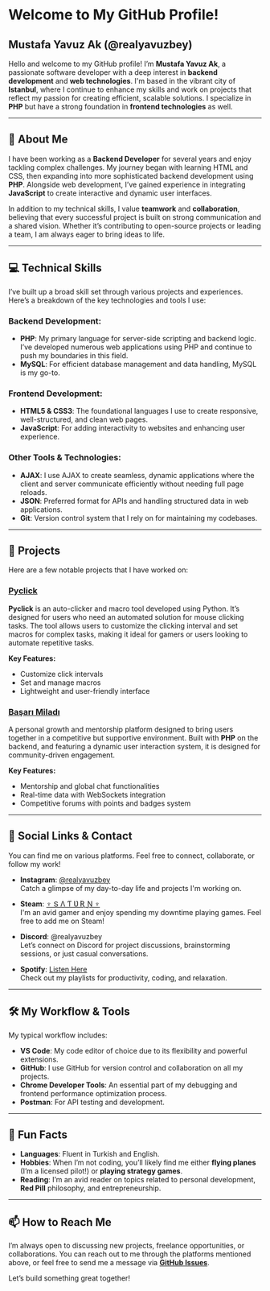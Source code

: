 # Welcome to My GitHub Profile!

## Mustafa Yavuz Ak (@realyavuzbey)

Hello and welcome to my GitHub profile! I’m **Mustafa Yavuz Ak**, a passionate software developer with a deep interest in **backend development** and **web technologies**. I'm based in the vibrant city of **Istanbul**, where I continue to enhance my skills and work on projects that reflect my passion for creating efficient, scalable solutions. I specialize in **PHP** but have a strong foundation in **frontend technologies** as well.

---

## 🚀 About Me

I have been working as a **Backend Developer** for several years and enjoy tackling complex challenges. My journey began with learning HTML and CSS, then expanding into more sophisticated backend development using **PHP**. Alongside web development, I’ve gained experience in integrating **JavaScript** to create interactive and dynamic user interfaces.

In addition to my technical skills, I value **teamwork** and **collaboration**, believing that every successful project is built on strong communication and a shared vision. Whether it’s contributing to open-source projects or leading a team, I am always eager to bring ideas to life.

---

## 💻 Technical Skills

I’ve built up a broad skill set through various projects and experiences. Here’s a breakdown of the key technologies and tools I use:

### **Backend Development:**
- **PHP**: My primary language for server-side scripting and backend logic. I’ve developed numerous web applications using PHP and continue to push my boundaries in this field.
- **MySQL**: For efficient database management and data handling, MySQL is my go-to.
  
### **Frontend Development:**
- **HTML5 & CSS3**: The foundational languages I use to create responsive, well-structured, and clean web pages.
- **JavaScript**: For adding interactivity to websites and enhancing user experience.

### **Other Tools & Technologies:**
- **AJAX**: I use AJAX to create seamless, dynamic applications where the client and server communicate efficiently without needing full page reloads.
- **JSON**: Preferred format for APIs and handling structured data in web applications.
- **Git**: Version control system that I rely on for maintaining my codebases.
  
---

## 📂 Projects

Here are a few notable projects that I have worked on:

### [Pyclick](https://github.com/realyavuzbeyad/auto-clicker-macro)
**Pyclick** is an auto-clicker and macro tool developed using Python. It’s designed for users who need an automated solution for mouse clicking tasks. The tool allows users to customize the clicking interval and set macros for complex tasks, making it ideal for gamers or users looking to automate repetitive tasks.

**Key Features:**
- Customize click intervals
- Set and manage macros
- Lightweight and user-friendly interface

### [Başarı Miladı](https://github.com/realyavuzbey/basari-miladi)
A personal growth and mentorship platform designed to bring users together in a competitive but supportive environment. Built with **PHP** on the backend, and featuring a dynamic user interaction system, it is designed for community-driven engagement.

**Key Features:**
- Mentorship and global chat functionalities
- Real-time data with WebSockets integration
- Competitive forums with points and badges system
  
---

## 🔗 Social Links & Contact

You can find me on various platforms. Feel free to connect, collaborate, or follow my work!

- **Instagram**: [@realyavuzbey](https://www.instagram.com/realyavuzbey)  
  Catch a glimpse of my day-to-day life and projects I'm working on.
  
- **Steam**: [♆ Տ Λ Ƭ Ʋ Ʀ Ɲ ♆](https://steamcommunity.com/id/saturntheking)  
  I'm an avid gamer and enjoy spending my downtime playing games. Feel free to add me on Steam!

- **Discord**: @realyavuzbey  
  Let’s connect on Discord for project discussions, brainstorming sessions, or just casual conversations.

- **Spotify**: [Listen Here](https://open.spotify.com/)  
  Check out my playlists for productivity, coding, and relaxation.

---

## 🛠 My Workflow & Tools

My typical workflow includes:

- **VS Code**: My code editor of choice due to its flexibility and powerful extensions.
- **GitHub**: I use GitHub for version control and collaboration on all my projects.
- **Chrome Developer Tools**: An essential part of my debugging and frontend performance optimization process.
- **Postman**: For API testing and development.

---

## 🌟 Fun Facts

- **Languages**: Fluent in Turkish and English.
- **Hobbies**: When I’m not coding, you’ll likely find me either **flying planes** (I’m a licensed pilot!) or **playing strategy games**.
- **Reading**: I’m an avid reader on topics related to personal development, **Red Pill** philosophy, and entrepreneurship.

---

## 📫 How to Reach Me

I’m always open to discussing new projects, freelance opportunities, or collaborations. You can reach out to me through the platforms mentioned above, or feel free to send me a message via **[GitHub Issues](https://github.com/realyavuzbey/realyavuzbey/issues)**.

Let’s build something great together!
